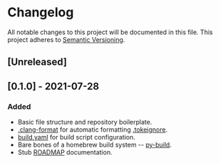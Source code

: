 # Changelog

All notable changes to this project will be documented in this file.
This project adheres to [Semantic Versioning](https://semver.org/spec/v2.0.0.html).

## [Unreleased]

## [0.1.0] - 2021-07-28

### Added

-   Basic file structure and repository boilerplate.
-   [.clang-format](.clang-format) for automatic formatting [.tokeignore](.tokeignore).
-   [build.yaml](calamity/build.yaml) for build script configuration.
-   Bare bones of a homebrew build system -- [py-build](tools/py-build).
-   Stub [ROADMAP](docs/ROADMAP.md) documentation.

